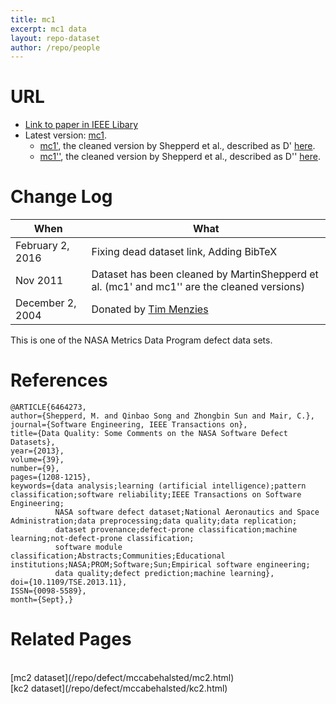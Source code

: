 ```yaml
---
title: mc1
excerpt: mc1 data
layout: repo-dataset
author: /repo/people
---
```



# URL

* [Link to paper in IEEE Libary](http://ieeexplore.ieee.org/xpl/abstractAuthors.jsp?arnumber=6464273)
* Latest version: [mc1](https://terapromise.csc.ncsu.edurepo/defect/mccabehalsted/mc/mc1).
    * [mc1'](https://terapromise.csc.ncsu.edurepo/defect/mccabehalsted/mc/mc1/d), the cleaned version by Shepperd et al., described as D' [here](http://nasa-softwaredefectdatasets.wikispaces.com/home).
    * [mc1''](https://terapromise.csc.ncsu.edurepo/defect/mccabehalsted/mc/mc1/dd), the cleaned version by Shepperd et al., described as D'' [here](http://nasa-softwaredefectdatasets.wikispaces.com/home).



# Change Log

When | What
---- | ----
February 2, 2016 | Fixing dead dataset link, Adding BibTeX
Nov 2011 | Dataset has been cleaned by MartinShepperd et al. (mc1' and mc1'' are the cleaned versions)
December 2, 2004 | Donated by [Tim Menzies](/repo/people/data-donors/promise3.html)

This is one of the NASA Metrics Data Program defect data sets.

# References

```
@ARTICLE{6464273,
author={Shepperd, M. and Qinbao Song and Zhongbin Sun and Mair, C.},
journal={Software Engineering, IEEE Transactions on},
title={Data Quality: Some Comments on the NASA Software Defect Datasets},
year={2013},
volume={39},
number={9},
pages={1208-1215},
keywords={data analysis;learning (artificial intelligence);pattern classification;software reliability;IEEE Transactions on Software Engineering;
          NASA software defect dataset;National Aeronautics and Space Administration;data preprocessing;data quality;data replication;
          dataset provenance;defect-prone classification;machine learning;not-defect-prone classification;
          software module classification;Abstracts;Communities;Educational institutions;NASA;PROM;Software;Sun;Empirical software engineering;
          data quality;defect prediction;machine learning},
doi={10.1109/TSE.2013.11},
ISSN={0098-5589},
month={Sept},}
```

# Related Pages

<br>
[mc2 dataset](/repo/defect/mccabehalsted/mc2.html) <br>
[kc2 dataset](/repo/defect/mccabehalsted/kc2.html)
